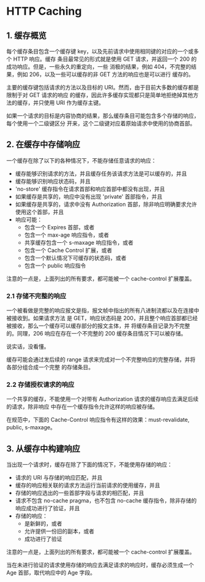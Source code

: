 # HTTP Caching

## 1. 缓存概览

每个缓存条目包含一个缓存键 key，以及先前请求中使用相同键的对应的一个或多个 HTTP 响应。缓存
条目最常见的形式就是使用 GET 请求，并返回一个 200 的成功响应。但是，一些永久的重定向，一些
消极的结果，例如 404，不完整的结果，例如 206，以及一些可以缓存的非 GET 方法的响应也是可以进行
缓存的。     

主要的缓存键包括请求的方法以及目标的 URI。然而，由于目前大多数的缓存都是限制于对 GET 请求的响应
的缓存，因此许多缓存实现都只是简单地拒绝掉其他方法的缓存，并只使用 URI 作为缓存主键。    

如果一个请求的目标是内容协商的结果，那么缓存条目可能包含多个存储的响应，每个使用一个二级键区分
开来，这个二级键对应着原始请求中使用的协商首部。    

## 2. 在缓存中存储响应

一个缓存在除了以下的各种情况下，不能存储任意请求的响应：   

+ 缓存能够识别请求的方法，并且缓存任务该请求方法是可以缓存的，并且
+ 缓存能够识别响应状态码，并且
+ 'no-store' 缓存指令在请求首部和响应首部中都没有出现，并且
+ 如果缓存是共享的，响应中没有出现 'private' 首部指令，并且
+ 如果缓存是共享的，请求中没有 Authorization 首部，除非响应明确要求允许使用这个首部，并且
+ 响应可能：
  - 包含一个 Expires 首部，或者
  - 包含一个 max-age 响应指令，或者
  - 共享缓存包含一个 s-maxage 响应指令，或者
  - 包含一个 Cache Control 扩展，或者
  - 包含一个默认情况下可缓存的状态码，或者
  - 包含一个 public 响应指令     

注意的一点是，上面列出的所有要求，都可能被一个 cache-control 扩展覆盖。   

### 2.1 存储不完整的响应

一个被看做是完整的响应报文是指，报文帧中指出的所有八进制流都以及在连接中被接收到。如果请求方法
是 GET，响应状态码是 200，并且整个响应首部都已经被接收，那么一个缓存可以缓存部分的报文主体，并
将缓存条目记录为不完整的。同理，206 响应在存在一个不完整的 200 缓存条目情况下可以被存储。   

说实话，没看懂。    

缓存可能会通过发后续的 range 请求来完成对一个不完整响应的完整存储，并将各部分组合成一个完整
的存储条目。    

### 2.2 存储授权请求的响应

一个共享的缓存，不能使用一个对带有 Authorization 请求的缓存响应去满足后续的请求，除非响应
中存在一个缓存指令允许这样的响应被存储。    

在规范中，下面的 Cache-Control 响应指令有这样的效果：must-revalidate, public, s-maxage。    

## 3. 从缓存中构建响应

当出现一个请求时，缓存在除了下面的情况下，不能使用存储的响应：    

+ 请求的 URI 与存储的响应匹配，并且
+ 缓存的响应相关联的请求方法运行当前请求的使用缓存，并且
+ 存储的响应选出的一些首部字段与请求的相匹配，并且
+ 请求不包含 no-cache pragma，也不包含 no-cache 缓存指令，除非存储的响应成功进行了验证，并且
+ 存储的响应：
  - 是新鲜的，或者
  - 允许提供一份旧的副本，或者
  - 成功进行了验证

注意的一点是，上面列出的所有要求，都可能被一个 cache-control 扩展覆盖。   

当在未进行验证的请求使用存储的响应去满足请求的响应时，缓存必须生成一个 Age 首部，取代响应中的
Age 字段。    
